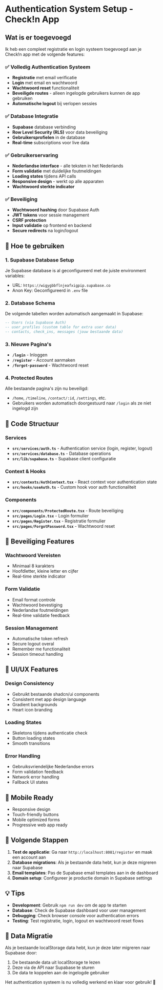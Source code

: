 # Authentication System Setup - Check!n App

## Wat is er toegevoegd

Ik heb een compleet registratie en login systeem toegevoegd aan je Check!n app met de volgende features:

### ✅ Volledig Authentication Systeem
- **Registratie** met email verificatie
- **Login** met email en wachtwoord  
- **Wachtwoord reset** functionaliteit
- **Beveiligde routes** - alleen ingelogde gebruikers kunnen de app gebruiken
- **Automatische logout** bij verlopen sessies

### ✅ Database Integratie
- **Supabase** database verbinding
- **Row Level Security (RLS)** voor data beveiliging
- **Gebruikersprofielen** in de database
- **Real-time** subscriptions voor live data

### ✅ Gebruikerservaring
- **Nederlandse interface** - alle teksten in het Nederlands
- **Form validatie** met duidelijke foutmeldingen
- **Loading states** tijdens API calls
- **Responsive design** - werkt op alle apparaten
- **Wachtwoord sterkte indicator**

### ✅ Beveiliging
- **Wachtwoord hashing** door Supabase Auth
- **JWT tokens** voor sessie management
- **CSRF protection** 
- **Input validatie** op frontend en backend
- **Secure redirects** na login/logout

## 🚀 Hoe te gebruiken

### 1. Supabase Database Setup
Je Supabase database is al geconfigureerd met de juiste environment variables:
- URL: `https://wigygbbflnjeafxigpip.supabase.co`
- Anon Key: Geconfigureerd in `.env` file

### 2. Database Schema
De volgende tabellen worden automatisch aangemaakt in Supabase:
```sql
-- Users (via Supabase Auth)
-- user_profiles (custom table for extra user data)
-- contacts, check_ins, messages (jouw bestaande data)
```

### 3. Nieuwe Pagina's
- **`/login`** - Inloggen
- **`/register`** - Account aanmaken  
- **`/forgot-password`** - Wachtwoord reset

### 4. Protected Routes
Alle bestaande pagina's zijn nu beveiligd:
- `/home`, `/timeline`, `/contact/:id`, `/settings`, etc.
- Gebruikers worden automatisch doorgestuurd naar `/login` als ze niet ingelogd zijn

## 🔧 Code Structuur

### Services
- **`src/services/auth.ts`** - Authentication service (login, register, logout)
- **`src/services/database.ts`** - Database operations
- **`src/lib/supabase.ts`** - Supabase client configuratie

### Context & Hooks
- **`src/contexts/AuthContext.tsx`** - React context voor authentication state
- **`src/hooks/useAuth.ts`** - Custom hook voor auth functionaliteit

### Components
- **`src/components/ProtectedRoute.tsx`** - Route beveiliging
- **`src/pages/Login.tsx`** - Login formulier
- **`src/pages/Register.tsx`** - Registratie formulier
- **`src/pages/ForgotPassword.tsx`** - Wachtwoord reset

## 🔐 Beveiliging Features

### Wachtwoord Vereisten
- Minimaal 8 karakters
- Hoofdletter, kleine letter en cijfer
- Real-time sterkte indicator

### Form Validatie
- Email format controle
- Wachtwoord bevestiging
- Nederlandse foutmeldingen
- Real-time validatie feedback

### Session Management
- Automatische token refresh
- Secure logout overal
- Remember me functionaliteit
- Session timeout handling

## 🎨 UI/UX Features

### Design Consistency
- Gebruikt bestaande shadcn/ui components
- Consistent met app design language
- Gradient backgrounds
- Heart icon branding

### Loading States
- Skeletons tijdens authenticatie check
- Button loading states
- Smooth transitions

### Error Handling
- Gebruiksvriendelijke Nederlandse errors
- Form validation feedback
- Network error handling
- Fallback UI states

## 📱 Mobile Ready
- Responsive design
- Touch-friendly buttons
- Mobile optimized forms
- Progressive web app ready

## 🚨 Volgende Stappen

1. **Test de applicatie**: Ga naar `http://localhost:8081/register` en maak een account aan
2. **Database migrations**: Als je bestaande data hebt, kun je deze migreren naar Supabase
3. **Email templates**: Pas de Supabase email templates aan in de dashboard
4. **Domain setup**: Configureer je productie domain in Supabase settings

## 💡 Tips

- **Development**: Gebruik `npm run dev` om de app te starten
- **Database**: Check de Supabase dashboard voor user management
- **Debugging**: Check browser console voor authentication errors
- **Testing**: Test registratie, login, logout en wachtwoord reset flows

## 🔄 Data Migratie

Als je bestaande localStorage data hebt, kun je deze later migreren naar Supabase door:
1. De bestaande data uit localStorage te lezen
2. Deze via de API naar Supabase te sturen
3. De data te koppelen aan de ingelogde gebruiker

Het authentication systeem is nu volledig werkend en klaar voor gebruik! 🎉